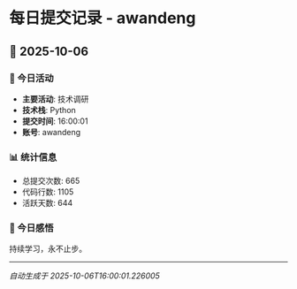 # 每日提交记录 - awandeng

## 📅 2025-10-06

### 🎯 今日活动
- **主要活动**: 技术调研
- **技术栈**: Python
- **提交时间**: 16:00:01
- **账号**: awandeng

### 📊 统计信息
- 总提交次数: 665
- 代码行数: 1105
- 活跃天数: 644

### 💭 今日感悟
持续学习，永不止步。

---
*自动生成于 2025-10-06T16:00:01.226005*
